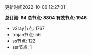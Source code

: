 更新时间2022-10-06 12:27:01

**总订阅: 64**
**总节点: 8804**
**有效节点: 1946**
- v2ray节点: 1767
- trojan节点: 56
- ss节点: 122
- ssr节点: 1
